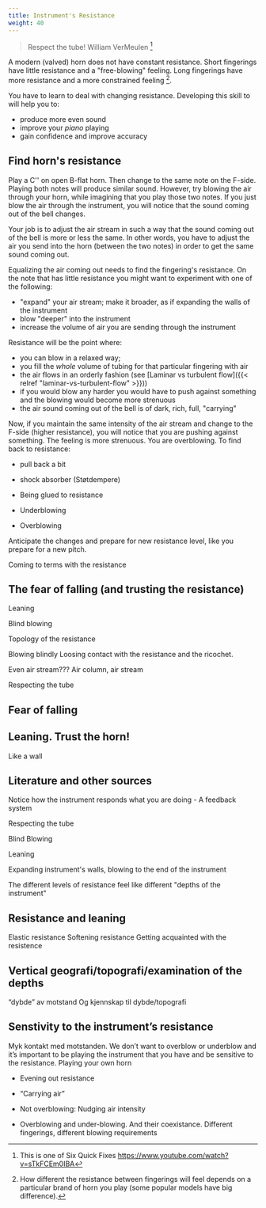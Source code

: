```yaml
---
title: Instrument's Resistance
weight: 40
---
```


> Respect the tube! William VerMeulen [^vermeulen]

[^vermeulen]: This is one of Six Quick Fixes https://www.youtube.com/watch?v=sTkFCEm0IBA

A modern (valved) horn does not have constant resistance. Short fingerings have little resistance and a "free-blowing" feeling. Long fingerings have more resistance and a more constrained feeling [^different-models].

[^different-models]: How different the resistance between fingerings will feel depends on a particular brand of horn you play (some popular models have big difference).

You have to learn to deal with changing resistance. Developing this skill to will help you to:

- produce more even sound
- improve your *piano* playing
- gain confidence and improve accuracy

## Find horn's resistance

Play a C'' on open B-flat horn. Then change to the same note on the F-side. Playing both notes will produce similar sound. However, try blowing the air through your horn, while imagining that you play those two notes. If you just blow the air through the instrument, you will notice that the sound coming out of the bell changes.

Your job is to adjust the air stream in such a way that the sound coming out of the bell is more or less the same. In other words, you have to adjust the air you send into the horn (between the two notes) in order to get the same sound coming out.

Equalizing the air coming out needs to find the fingering's resistance. On the note that has little resistance you might want to experiment with one of the following:

- "expand" your air stream; make it broader, as if expanding the walls of the instrument
- blow "deeper" into the instrument
- increase the volume of air you are sending through the instrument

Resistance will be the point where:

- you can blow in a relaxed way;
- you fill the *whole* volume of tubing for that particular fingering with air
- the air flows in an orderly fashion (see [Laminar vs turbulent flow]({{< relref "laminar-vs-turbulent-flow" >}}))
- if you would blow any harder you would have to push against something and the blowing would become more strenuous
- the air sound coming out of the bell is of dark, rich, full, "carrying"

Now, if you maintain the same intensity of the air stream and change to the F-side (higher resistance), you will notice that you are pushing against something. The feeling is more strenuous. You are overblowing. To find back to resistance:

- pull back a bit






- shock absorber (Støtdempere)
- Being glued to resistance
- Underblowing
- Overblowing






Anticipate the changes and prepare for new resistance level, like you prepare for a new pitch.





Coming to terms with the resistance

## The fear of falling (and trusting the resistance)
Leaning


Blind blowing

Topology of the resistance




Blowing blindly
Loosing contact with the resistance and the ricochet.

Even air stream??? Air column, air stream

Respecting the tube

## Fear of falling


## Leaning. Trust the horn!

Like a wall

## Literature and other sources

Notice how the instrument responds what you are doing - A feedback system

Respecting the tube


Blind Blowing

Leaning

Expanding instrument's walls, blowing to the end of the instrument

The different levels of resistance feel like different "depths of the instrument"

## Resistance and leaning
Elastic resistance
Softening resistance
Getting acquainted with the resistence

## Vertical geografi/topografi/examination of the depths
“dybde” av motstand
Og kjennskap til dybde/topografi


## Senstivity to the instrument’s resistance

Myk kontakt med motstanden. We don’t want to overblow or underblow and it’s important to be playing the instrument that you have and be sensitive to the resistance. Playing your own horn

- Evening out resistance
- “Carrying air”

- Not overblowing: Nudging air intensity
- Overblowing and under-blowing. And their coexistance. Different fingerings, different blowing requirements
